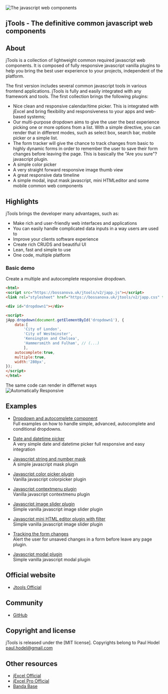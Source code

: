 ![The javascript web components](https://bossanova.uk/templates/jtools/img/logo.png)

## jTools - The definitive common javascript web components

About
---------
jTools is a collection of lightweight common required javascript web components. It is composed of fully responsive javascript vanilla plugins to help you bring the best user experience to your projects, independent of the platform.</p>

The first version includes several common javascript tools in various frontend applications. jTools is fully and easily integrated with any framework and tools. The first collection brings the following plugins:

* Nice clean and responsive calendar/time picker. This is integrated with jExcel and bring flexibility and responsiveness to your apps and web-based systems;
* Our multi-purpose dropdown aims to give the user the best experience picking one or more options from a list. With a simple directive, you can render that in different modes, such as select box, search bar, mobile picker or a simple list.
* The form tracker will give the chance to track changes from basic to highly dynamic forms in order to remember the user to save their form changes before leaving the page. This is basically the "Are you sure"? javascript plugin.
* A simple color picker
* A very straight forward responsive image thumb view
* A great responsive data timeline
* A simple modal, input mask javascript, mini HTMLeditor and some mobile common web components

Highlights
---------
jTools brings the developer many advantages, such as:

* Make rich and user-friendly web interfaces and applications
* You can easily handle complicated data inputs in a way users are used to
* Improve your clients software experience
* Create rich CRUDS and beautiful UI
* Lean, fast and simple to use
* One code, multiple platform


### Basic demo

Create a multiple and autocomplete responsive dropdown.


```html
<html>
<script src="https://bossanova.uk/jtools/v2/japp.js"></script>
<link rel="stylesheet" href="https://bossanova.uk/jtools/v2/japp.css" type="text/css" />

<div id="dropdown1"></div>

<script>
jApp.dropdown(document.getElementById('dropdown1'), {
    data:[
        'City of London',
        'City of Westminster',
        'Kensington and Chelsea',
        'Hammersmith and Fulham', // (...)
        ],
    autocomplete:true,
    multiple:true,
    width:'280px',
});
</script>
</html>
```
The same code can render in differnet ways\
![Automatically Responsive](https://bossanova.uk/templates/jtools/img/dropdown.png)


Examples
---------

* [Dropdown and autocomplete component](https://bossanova.uk/jtools/dropdown-and-autocomplete)\
Full examples on how to handle simple, advanced, autocomplete and conditional dropdowns.

* [Date and datetime picker](https://bossanova.uk/jtools/date-and-datetime-picker)\
A very simple date and datetime picker full responsive and easy integration

* [Javascript string and number mask](https://bossanova.uk/jtools/date-and-datetime-picker)\
A simple javascript mask plugin

* [Javascript color picker plugin](https://bossanova.uk/jtools/javascript-mask)\
Vanilla javascript colorpicker plugin

* [Javascript contextmenu plugin](https://bossanova.uk/jtools/contextmenu)\
Vanilla javascript contextmenu plugin

* [Javascript image slider plugin](https://bossanova.uk/jtools/image-slider)\
Simple vanilla javascript image slider plugin

* [Javascript mini HTML editor plugin with filter](https://bossanova.uk/jtools/text-editor)\
Simple vanilla javascript image slider plugin

* [Tracking the form changes](https://bossanova.uk/jtools/tracking-for-form-changes)\
Alert the user for unsaved changes in a form before leave any page plugin.

* [Javascript modal plugin](https://bossanova.uk/jtools/modal)\
Simple vanilla javascript modal plugin


## Official website
- [Jtools Official](https://bossanova.uk/jtools)

## Community
- [GitHub](https://github.com/paulhodel/jtools/issues)

## Copyright and license
jTools is released under the [MIT license]. Copyrights belong to Paul Hodel <paul.hodel@gmail.com>

## Other resources

- [jExcel Official](https://bossanova.uk/jexcel)
- [jExcel Pro Official](https://jexcel.net/v3)
- [Banda Base](https://base.mus.br)
